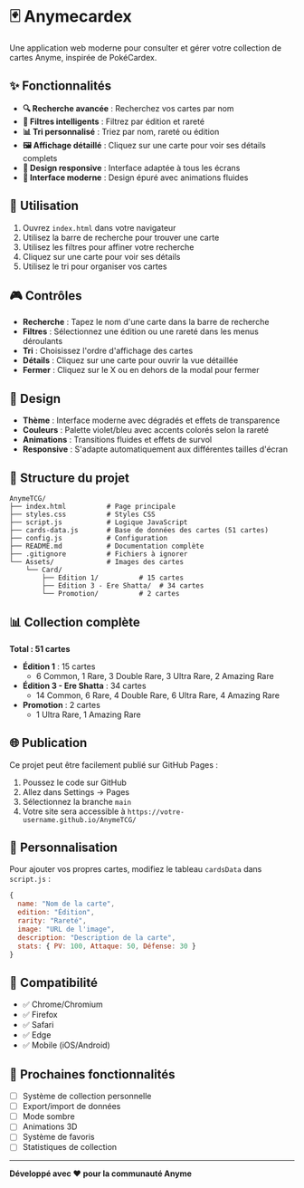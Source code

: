 # 🃏 Anymecardex

Une application web moderne pour consulter et gérer votre collection de cartes Anyme, inspirée de PokéCardex.

## ✨ Fonctionnalités

- **🔍 Recherche avancée** : Recherchez vos cartes par nom
- **🎯 Filtres intelligents** : Filtrez par édition et rareté
- **📊 Tri personnalisé** : Triez par nom, rareté ou édition
- **🖼️ Affichage détaillé** : Cliquez sur une carte pour voir ses détails complets
- **📱 Design responsive** : Interface adaptée à tous les écrans
- **🎨 Interface moderne** : Design épuré avec animations fluides

## 🚀 Utilisation

1. Ouvrez `index.html` dans votre navigateur
2. Utilisez la barre de recherche pour trouver une carte
3. Utilisez les filtres pour affiner votre recherche
4. Cliquez sur une carte pour voir ses détails
5. Utilisez le tri pour organiser vos cartes

## 🎮 Contrôles

- **Recherche** : Tapez le nom d'une carte dans la barre de recherche
- **Filtres** : Sélectionnez une édition ou une rareté dans les menus déroulants
- **Tri** : Choisissez l'ordre d'affichage des cartes
- **Détails** : Cliquez sur une carte pour ouvrir la vue détaillée
- **Fermer** : Cliquez sur le X ou en dehors de la modal pour fermer

## 🎨 Design

- **Thème** : Interface moderne avec dégradés et effets de transparence
- **Couleurs** : Palette violet/bleu avec accents colorés selon la rareté
- **Animations** : Transitions fluides et effets de survol
- **Responsive** : S'adapte automatiquement aux différentes tailles d'écran

## 📁 Structure du projet

```
AnymeTCG/
├── index.html          # Page principale
├── styles.css          # Styles CSS
├── script.js           # Logique JavaScript
├── cards-data.js       # Base de données des cartes (51 cartes)
├── config.js           # Configuration
├── README.md           # Documentation complète
├── .gitignore          # Fichiers à ignorer
└── Assets/             # Images des cartes
    └── Card/
        ├── Edition 1/          # 15 cartes
        ├── Edition 3 - Ere Shatta/  # 34 cartes
        └── Promotion/          # 2 cartes
```

## 📊 Collection complète

**Total : 51 cartes**

- **Édition 1** : 15 cartes
  - 6 Common, 1 Rare, 3 Double Rare, 3 Ultra Rare, 2 Amazing Rare
- **Édition 3 - Ere Shatta** : 34 cartes  
  - 14 Common, 6 Rare, 4 Double Rare, 6 Ultra Rare, 4 Amazing Rare
- **Promotion** : 2 cartes
  - 1 Ultra Rare, 1 Amazing Rare

## 🌐 Publication

Ce projet peut être facilement publié sur GitHub Pages :

1. Poussez le code sur GitHub
2. Allez dans Settings → Pages
3. Sélectionnez la branche `main`
4. Votre site sera accessible à `https://votre-username.github.io/AnymeTCG/`

## 🔧 Personnalisation

Pour ajouter vos propres cartes, modifiez le tableau `cardsData` dans `script.js` :

```javascript
{
  name: "Nom de la carte",
  edition: "Édition",
  rarity: "Rareté",
  image: "URL de l'image",
  description: "Description de la carte",
  stats: { PV: 100, Attaque: 50, Défense: 30 }
}
```

## 📱 Compatibilité

- ✅ Chrome/Chromium
- ✅ Firefox
- ✅ Safari
- ✅ Edge
- ✅ Mobile (iOS/Android)

## 🎯 Prochaines fonctionnalités

- [ ] Système de collection personnelle
- [ ] Export/import de données
- [ ] Mode sombre
- [ ] Animations 3D
- [ ] Système de favoris
- [ ] Statistiques de collection

---

**Développé avec ❤️ pour la communauté Anyme**
